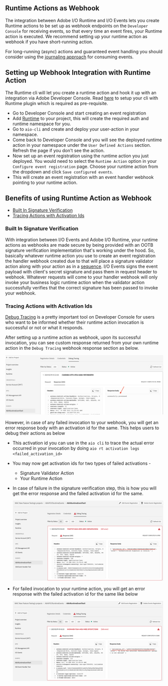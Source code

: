 
## Runtime Actions as Webhook

The integration between Adobe I/O Runtime and I/O Events lets you create Runtime actions to be set up as webhook endpoints on the `Developer Console` for receiving events, so that every time an event fires, your Runtime action is executed. We recommend setting up your runtime action as webhook if you have short-running action.

For long-running (async) actions and guaranteed event handling you should consider using the [journaling approach](https://adobeio-codelabs-journaling-events-adobedocs.hlx.page/?src=/README.html) for consuming events.


## Setting up Webhook Integration with Runtime Action

The Runtime cli will let you create a runtime action and hook it up with an integration via Adobe Developer Console. Read [here](https://www.adobe.io/apis/experienceplatform/runtime/docs.html#!adobedocs/adobeio-runtime/master/getting-started/setup.md) to setup your cli with Runtime plugin which is required as pre-requisite.

- Go to Developer Console and start creating an event registration
- Add [Runtime](https://www.adobe.io/apis/experienceplatform/console/docs.html#!AdobeDocs/adobeio-console/master/services-enable-runtime.md) to your project, this will create the required auth and runtime namespace for you.
- Go to `aio-cli` and create and deploy your user-action in your namespace. 
- Come back to Developer Console and you will see the deployed runtime action in your namespace under the `User Defined Actions` section. Refresh the page if you don't see the action.
- Now set up an event registration using the runtime action you just deployed. You would need to select the `Runtime Action` option in your `Configure event registration` page. Choose your runtime action from the dropdown and click `Save configured events`.
- This will create an event registration with an event handler webhook pointing to your runtime action. 


## Benefits of using Runtime Action as Webhook

- [Built In Signature Verification](#built-in-signature-verification)
- [Tracing Actions with Activation Ids](#tracing-actions-with-activation-ids)



### Built In Signature Verification

With integration between I/O Events and Adobe I/O Runtime, your runtime actions as webhooks are made secure by being provided with an OOTB signature verification implementation that's working under the hood. So, basically whatever runtime action you use to create an event registration the handler webhook created due to that will place a signature validator action along with your action as in a [sequence](#https://github.com/AdobeDocs/adobeio-runtime/blob/master/reference/sequences_compositions.md). I/O Events signs the event payload with client's secret signature and pass them in request header to webhook. Whatever requests will come to your handler webhook will only invoke your business logic runtime action when the validator action successfully verifies that the correct signature has been passed to invoke your webhook.

### Tracing Actions with Activation Ids

[Debug Tracing](#https://www.adobe.io/apis/experienceplatform/events/docs.html#!adobedocs/adobeio-events/master/support/tracing.md) is a pretty important tool on Developer Console for users who want to be informed whether their runtime action invocation is successful or not or what it responds.

After setting up a runtime action as webhook, upon its successful invocation, you can see custom response returned from your own runtime action in the `Debug Tracing` webhook response section as below.

![Debug Tracing Webhook Response New on Adobe Developer Console](../img/debug_tracing_webhook_response_new.png)

However, in case of any failed invocation to your webhook, you will get an error response body with an activation id for the same. This helps users to debug their actions as below

- This activation id you can use in the `aio cli` to trace the actual error occurred in your invocation by doing `aio rt activation logs <failed_activation_id>`
 - You may now get activation ids for two types of failed activations - 
   - Signature Validator Action 
   - Your Runtime Action  
 - In case of failure in the signature verification step, this is how you will get the error response and the failed activation id for the same.

    ![Activation Id for Failed Signature Verification](../img/activation_id_for_failed_signature.png)

 - For failed invocation to your runtime action, you will get an error response with the failed activation id for the same like below

    ![Activation Id for Failed User Action](../img/activation_id_for_failed_user_action.png)